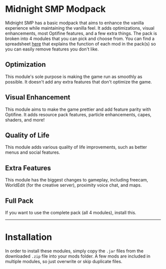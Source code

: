 # Midnight SMP Modpack
Midnight SMP has a basic modpack that aims to enhance the vanilla experience while maintaining the vanilla feel. It adds optimizations, visual enhancements, most Optifine features, and a few extra things. The pack is broken into 4 modules that you can pick and choose from. You can find a spreadsheet [here](https://docs.google.com/spreadsheets/d/111PN7tWLVby8YNLiPazWKl4AGu4Rl9VqFtxK6HEfoSI/edit?usp=sharing) that explains the function of each mod in the pack(s) so you can easily remove features you don't like.
## Optimization
This module's sole purpose is making the game run as smoothly as possible. It doesn't add any extra features that don't optimize the game.
## Visual Enhancement
This module aims to make the game prettier and add feature parity with Optifine. It adds resource pack features, particle enhancements, capes, shaders, and more!
## Quality of Life
This module adds various quality of life improvements, such as better menus and social features.
## Extra Features
This module has the biggest changes to gameplay, including freecam, WorldEdit (for the creative server), proximity voice chat, and maps.
## Full Pack
If you want to use the complete pack (all 4 modules), install this.

---
# Installation
In order to install these modules, simply copy the `.jar` files from the downloaded `.zip` file into your mods folder. A few mods are included in multiple modules, so just overwrite or skip duplicate files.
